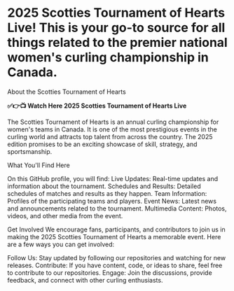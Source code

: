 # 2025 Scotties Tournament of Hearts Live! This is your go-to source for all things related to the premier national women's curling championship in Canada.

About the Scotties Tournament of Hearts

**✅👉📺 Watch Here 2025 Scotties Tournament of Hearts Live**

The Scotties Tournament of Hearts is an annual curling championship for women's teams in Canada.
It is one of the most prestigious events in the curling world and attracts top talent from across the country.
The 2025 edition promises to be an exciting showcase of skill, strategy, and sportsmanship.

What You'll Find Here

On this GitHub profile, you will find:
Live Updates: Real-time updates and information about the tournament.
Schedules and Results: Detailed schedules of matches and results as they happen.
Team Information: Profiles of the participating teams and players.
Event News: Latest news and announcements related to the tournament.
Multimedia Content: Photos, videos, and other media from the event.

Get Involved
We encourage fans, participants, and contributors to join us in making the 2025 Scotties Tournament of Hearts a memorable event. Here are a few ways you can get involved:

Follow Us: Stay updated by following our repositories and watching for new releases.
Contribute: If you have content, code, or ideas to share, feel free to contribute to our repositories.
Engage: Join the discussions, provide feedback, and connect with other curling enthusiasts.

